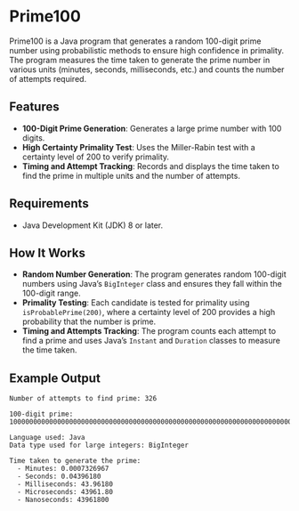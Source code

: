 # Prime100

Prime100 is a Java program that generates a random 100-digit prime number using probabilistic methods to ensure high confidence in primality. 
The program measures the time taken to generate the prime number in various units (minutes, seconds, milliseconds, etc.) and counts the number of attempts required.

## Features

- **100-Digit Prime Generation**: Generates a large prime number with 100 digits.
- **High Certainty Primality Test**: Uses the Miller-Rabin test with a certainty level of 200 to verify primality.
- **Timing and Attempt Tracking**: Records and displays the time taken to find the prime in multiple units and the number of attempts.

## Requirements

- Java Development Kit (JDK) 8 or later.

## How It Works

- **Random Number Generation**: The program generates random 100-digit numbers using Java’s `BigInteger` class and ensures they fall within the 100-digit range.
- **Primality Testing**: Each candidate is tested for primality using `isProbablePrime(200)`, where a certainty level of 200 provides a high probability that the number is prime.
- **Timing and Attempts Tracking**: The program counts each attempt to find a prime and uses Java’s `Instant` and `Duration` classes to measure the time taken.

## Example Output

```
Number of attempts to find prime: 326

100-digit prime: 1000000000000000000000000000000000000000000000000000000000000000000000066900112252235054507195794033

Language used: Java
Data type used for large integers: BigInteger

Time taken to generate the prime:
  - Minutes: 0.0007326967
  - Seconds: 0.04396180
  - Milliseconds: 43.96180
  - Microseconds: 43961.80
  - Nanoseconds: 43961800
```
